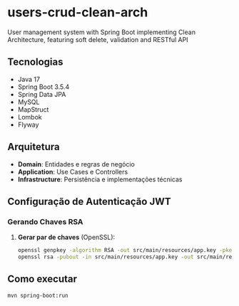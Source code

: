 # users-crud-clean-arch
User management system with Spring Boot implementing Clean Architecture, featuring soft delete, validation and RESTful API

## Tecnologias
- Java 17
- Spring Boot 3.5.4  
- Spring Data JPA
- MySQL
- MapStruct
- Lombok
- Flyway

## Arquitetura
- **Domain**: Entidades e regras de negócio
- **Application**: Use Cases e Controllers  
- **Infrastructure**: Persistência e implementações técnicas

 ## Configuração de Autenticação JWT

### Gerando Chaves RSA

1. **Gerar par de chaves** (OpenSSL):
   ```bash
   openssl genpkey -algorithm RSA -out src/main/resources/app.key -pkeyopt rsa_keygen_bits:2048
   openssl rsa -pubout -in src/main/resources/app.key -out src/main/resources/app.pub

## Como executar
```bash
mvn spring-boot:run
